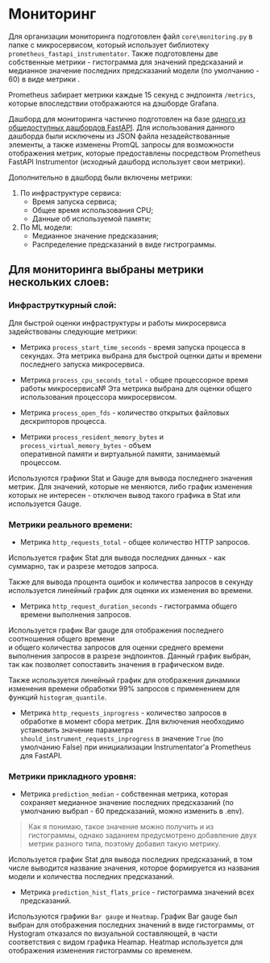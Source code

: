 # Мониторинг

Для организации мониторинга подготовлен файл `core\monitoring.py` в папке с микросервисом, 
который использует библиотеку `prometheus_fastapi_instrumentator`. Также подготовлены две 
собственные метрики - гистограмма для значений предсказаний и медианное значение последних 
предсказаний модели (по умолчанию - 60) в виде метрики . 

Prometheus забирает метрики каждые 15 секунд с эндпоинта `/metrics`, которые впоследствии 
отображаются на дэшборде Grafana.

Дашборд для мониторинга частично подготовлен на базе 
[одного из общедоступных дашбордов FastAPI](https://grafana.com/grafana/dashboards/16110-fastapi-observability/). 
Для использования данного дашборда были исключены из JSON файла незадействованные элементы, 
а также изменены PromQL запросы для возможности отображения метрик, которые предоставлены 
посредством Prometheus FastAPI Instrumentor (исходный дашборд использует свои метрики).

Дополнительно в дашборд были включены метрики: 
1. По инфраструктуре сервиса:
    - Время запуска сервиса;
    - Общее время использования CPU;
    - Данные об используемой памяти;
2. По ML модели:
    - Медианное значение предсказания;
    - Распределение предсказаний в виде гистрограммы.

## Для мониторинга выбраны метрики нескольких слоев:

### Инфраструткурный слой:

Для быстрой оценки инфраструктуры и работы микросервиса задействованы следующие метрики:

- Метрика `process_start_time_seconds` - время запуска процесса в секундах.
Эта метрика выбрана для быстрой оценки даты и времени последнего запуска микросервиса.

- Метрика `process_cpu_seconds_total` - общее процессорное время работы микросервиса№ 
Эта метрика выбрана для оценки общего использования процессора микросервисом. 

- Метрика `process_open_fds` - количество открытых файловых дескрипторов процесса.

- Метрики `process_resident_memory_bytes` и `process_virtual_memory_bytes` - объем  
оперативной памяти и виртуальной памяти, занимаемый процессом.

Используются графики Stat и Gauge для вывода последнего значения метрик. Для значений, 
которые не меняются, либо график изменения которых не интересен - отключен вывод такого 
графика в Stat или используется Gauge.

### Метрики реального времени:
- Метрика `http_requests_total` - общее количество HTTP запросов. 

Используется график Stat для вывода последних данных - как суммарно, так и разрезе 
методов запроса. 

Также для вывода процента ошибок и количества запросов в секунду используется линейный 
график для оценки их изменения во времени.

- Метрика `http_request_duration_seconds` - гистограмма общего времени выполнения запросов.

Используется график Bar gauge для отображения последнего соотношения общего времени  
и общего количества запросов для оценки среднего времени выполнения запросов в разрезе 
эндпоинтов. Данный график выбран, так как позволяет сопоставить значения в графическом виде.

Также используется линейный график для отображения динамики изменения времени обработки 
99% запросов с применением для функций `histogram_quantile`.

- Метрика `http_requests_inprogress` - количество запросов в обработке в момент сбора метрик. 
Для включения необходимо установить значение параметра `should_instrument_requests_inprogress` 
в значение `True` (по умолчанию False) при инициализации Instrumentator'а Prometheus для 
FastAPI.

### Метрики прикладного уровня:

- Метрика `prediction_median` - собственная метрика, которая сохраняет медианное значение 
последних предсказаний (по умолчанию выбрал - 60 предсказаний, можно изменить в .env). 

> Как я понимаю, такое значение можно получить и из гистограммы, однако заданием предусмотрено добавление двух метрик разного типа, поэтому добавил такую метрику.

Используется график Stat для вывода последних предсказаний, в том числе выводится название 
значения, которое формируется из названия модели и количества последних предсказаний.

- Метрика `prediction_hist_flats_price` - гистограмма значений всех предсказаний.

Используются графики `Bar gauge` и `Heatmap`. График Bar gauge был выбран для отображения 
последних значений в виде гистограммы, от Hystogram отказался по визуальной составляющей, 
в части соответствия с видом графика Heamap. Heatmap используется для отображения изменения 
гистограммы со временем.